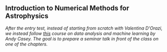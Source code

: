 ## Introduction to Numerical Methods for Astrophysics

*After the entry test, instead of starting from scratch with Valentina D'Orazi, we instead follow
[this](https://andycasey.github.io/teaching/phs5000/) course on data analysis and machine learning by Andy Casey.
The goal is to prepare a seminar talk in front of the class on one of the chapters.*

